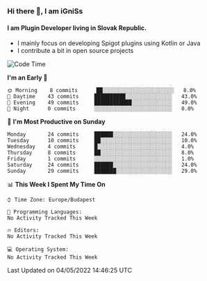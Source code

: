### Hi there 👋, I am iGniSs

#### I am Plugin Developer living in Slovak Republic.
- I mainly focus on developing Spigot plugins using Kotlin or Java
- I contribute a bit in open source projects

<!--START_SECTION:waka-->
![Code Time](http://img.shields.io/badge/Code%20Time-778%20hrs%2059%20mins-blue)

**I'm an Early 🐤** 

```text
🌞 Morning    8 commits      ██░░░░░░░░░░░░░░░░░░░░░░░   8.0% 
🌆 Daytime    43 commits     ██████████░░░░░░░░░░░░░░░   43.0% 
🌃 Evening    49 commits     ████████████░░░░░░░░░░░░░   49.0% 
🌙 Night      0 commits      ░░░░░░░░░░░░░░░░░░░░░░░░░   0.0%

```
📅 **I'm Most Productive on Sunday** 

```text
Monday       24 commits     ██████░░░░░░░░░░░░░░░░░░░   24.0% 
Tuesday      10 commits     ██░░░░░░░░░░░░░░░░░░░░░░░   10.0% 
Wednesday    4 commits      █░░░░░░░░░░░░░░░░░░░░░░░░   4.0% 
Thursday     8 commits      ██░░░░░░░░░░░░░░░░░░░░░░░   8.0% 
Friday       1 commits      ░░░░░░░░░░░░░░░░░░░░░░░░░   1.0% 
Saturday     24 commits     ██████░░░░░░░░░░░░░░░░░░░   24.0% 
Sunday       29 commits     ███████░░░░░░░░░░░░░░░░░░   29.0%

```


📊 **This Week I Spent My Time On** 

```text
⌚︎ Time Zone: Europe/Budapest

💬 Programming Languages: 
No Activity Tracked This Week

🔥 Editors: 
No Activity Tracked This Week

💻 Operating System: 
No Activity Tracked This Week

```


 Last Updated on 04/05/2022 14:46:25 UTC
<!--END_SECTION:waka-->